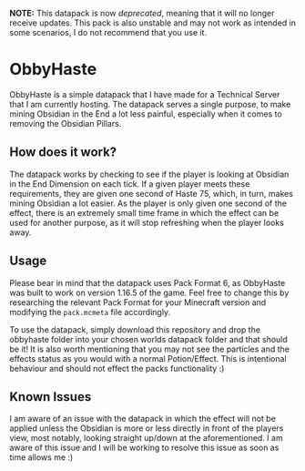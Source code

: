 **NOTE:** This datapack is now *deprecated*, meaning that it will no longer receive updates. This pack is also unstable and may not work as intended in some scenarios, I do not recommend that you use it.

# ObbyHaste

ObbyHaste is a simple datapack that I have made for a Technical Server that I am currently hosting.
The datapack serves a single purpose, to make mining Obsidian in the End a lot less painful,
especially when it comes to removing the Obsidian Pillars.

## How does it work?

The datapack works by checking to see if the player is looking at Obsidian in the End Dimension on
each tick. If a given player meets these requirements, they are given one second of Haste 75, which,
in turn, makes mining Obsidian a lot easier. As the player is only given one second of the effect,
there is an extremely small time frame in which the effect can be used for another purpose, as it will
stop refreshing when the player looks away.

## Usage

Please bear in mind that the datapack uses Pack Format 6, as ObbyHaste was built to work on version
1.16.5 of the game. Feel free to change this by researching the relevant Pack Format for your
Minecraft version and modifying the `pack.mcmeta` file accordingly.

To use the datapack, simply download this repository and drop the obbyhaste folder into your chosen
worlds datapack folder and that should be it! It is also worth mentioning that you may not see the
particles and the effects status as you would with a normal Potion/Effect. This is intentional
behaviour and should not effect the packs functionality :)

## Known Issues

I am aware of an issue with the datapack in which the effect will not be applied unless the Obsidian
is more or less directly in front of the players view, most notably, looking straight up/down at the
aforementioned. I am aware of this issue and I will be working to resolve this issue as soon as time
allows me :)
